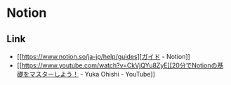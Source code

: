 # Notion
## Link
- [[https://www.notion.so/ja-jp/help/guides][ガイド - Notion]]
- [[https://www.youtube.com/watch?v=CkVjQYu8ZyE][20分でNotionの基礎をマスターしよう！ - Yuka Ohishi - YouTube]]
